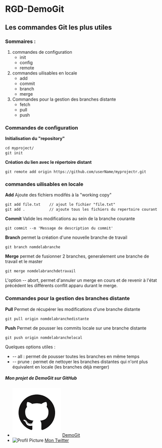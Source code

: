# RGD-DemoGit

## Les commandes Git les plus utiles

### Sommaires : 
1. commandes de configuration
	* init
	* config
	* remote
2. commandes uilisables en locale
	* add
	* commit
	* branch
	* merge
3. Commandes pour la gestion des branches distante
	* fetch
	* pull
	* push

### Commandes de configuration

 **Initialisation du "repository"**
```
cd myproject/
git init
```
**Création du lien avec le répertoire distant**
```
git remote add origin https://github.com/userName/myprojectr.git

```
### commandes uilisables en locale
 **Add**
 Ajoute des fichiers modifés à la "working copy"
```
git add file.txt   	// ajout le fichier "file.txt"
git add .   		// ajoute tous les fichiers du repertoire courant
```
**Commit**
Valide les modifications au sein de la branche courante  
```
git commit --m 'Message de description du commit'
```
**Branch**
permet la création d'une nouvelle branche de travail
```
git branch nomdelabranche
```
**Merge**
permet de fusionner 2 branches, generalement une branche de travail et le master
```
git merge nomdelabranchdetravail
```
L'option -- abort, permet d'annuler un merge en cours et de revenir à l'état précédent les différents conflit apparu durant le merge.

### Commandes pour la gestion des branches distante
**Pull**
Permet de récupérer les modifications d'une branche distante
```
git pull origin nomdelabranchedistante
```
**Push**
Permet de pousser les commits locale sur une branche distante
```
git push origin nomdelabranchelocal
```
Quelques options utiles :
* -- all : permet de pousser toutes les branches en même temps
* -- prune : permet de nettoyer les branches distantes qui n'ont plus équivalent en locale (les branches déjà merger)

##### Mon projet de DemoGit sur GitHub
* ![GitHub Logo](/images/logo.png) [DemoGit](https://github.com/remiGenydumont/RGD-DemoGit)
* ![Profil Picture](https://pbs.twimg.com/profile_images/928001057954979840/CmwgU2so_bigger.jpg) [Mon Twitter](https://twitter.com/Keiro__)
